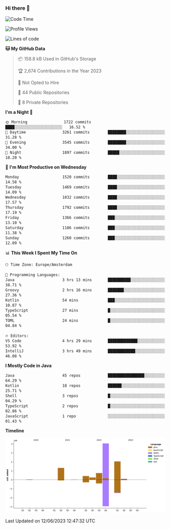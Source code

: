 ### Hi there 👋


<!--START_SECTION:waka-->
![Code Time](http://img.shields.io/badge/Code%20Time-3%2C244%20hrs%2043%20mins-blue)

![Profile Views](http://img.shields.io/badge/Profile%20Views-28-blue)

![Lines of code](https://img.shields.io/badge/From%20Hello%20World%20I%27ve%20Written-9.0%20million%20lines%20of%20code-blue)

**🐱 My GitHub Data** 

> 📦 158.8 kB Used in GitHub's Storage 
 > 
> 🏆 2,674 Contributions in the Year 2023
 > 
> 🚫 Not Opted to Hire
 > 
> 📜 44 Public Repositories 
 > 
> 🔑 8 Private Repositories 
 > 
**I'm a Night 🦉** 

```text
🌞 Morning                1722 commits        ████░░░░░░░░░░░░░░░░░░░░░   16.52 % 
🌆 Daytime                3261 commits        ████████░░░░░░░░░░░░░░░░░   31.28 % 
🌃 Evening                3545 commits        ████████░░░░░░░░░░░░░░░░░   34.00 % 
🌙 Night                  1897 commits        █████░░░░░░░░░░░░░░░░░░░░   18.20 % 
```
📅 **I'm Most Productive on Wednesday** 

```text
Monday                   1520 commits        ████░░░░░░░░░░░░░░░░░░░░░   14.58 % 
Tuesday                  1469 commits        ████░░░░░░░░░░░░░░░░░░░░░   14.09 % 
Wednesday                1832 commits        ████░░░░░░░░░░░░░░░░░░░░░   17.57 % 
Thursday                 1792 commits        ████░░░░░░░░░░░░░░░░░░░░░   17.19 % 
Friday                   1366 commits        ███░░░░░░░░░░░░░░░░░░░░░░   13.10 % 
Saturday                 1186 commits        ███░░░░░░░░░░░░░░░░░░░░░░   11.38 % 
Sunday                   1260 commits        ███░░░░░░░░░░░░░░░░░░░░░░   12.09 % 
```


📊 **This Week I Spent My Time On** 

```text
🕑︎ Time Zone: Europe/Amsterdam

💬 Programming Languages: 
Java                     3 hrs 13 mins       ██████████░░░░░░░░░░░░░░░   38.71 % 
Groovy                   2 hrs 16 mins       ███████░░░░░░░░░░░░░░░░░░   27.36 % 
Kotlin                   54 mins             ███░░░░░░░░░░░░░░░░░░░░░░   10.87 % 
TypeScript               27 mins             █░░░░░░░░░░░░░░░░░░░░░░░░   05.54 % 
TOML                     24 mins             █░░░░░░░░░░░░░░░░░░░░░░░░   04.84 % 

🔥 Editors: 
VS Code                  4 hrs 29 mins       █████████████░░░░░░░░░░░░   53.92 % 
IntelliJ                 3 hrs 49 mins       ████████████░░░░░░░░░░░░░   46.08 % 
```

**I Mostly Code in Java** 

```text
Java                     45 repos            ████████████████░░░░░░░░░   64.29 % 
Kotlin                   18 repos            ██████░░░░░░░░░░░░░░░░░░░   25.71 % 
Shell                    3 repos             █░░░░░░░░░░░░░░░░░░░░░░░░   04.29 % 
TypeScript               2 repos             █░░░░░░░░░░░░░░░░░░░░░░░░   02.86 % 
JavaScript               1 repo              ░░░░░░░░░░░░░░░░░░░░░░░░░   01.43 % 
```



**Timeline**

![Lines of Code chart](https://raw.githubusercontent.com/powercasgamer/powercasgamer/master/assets/bar_graph.png)


 Last Updated on 12/06/2023 12:47:32 UTC
<!--END_SECTION:waka-->
